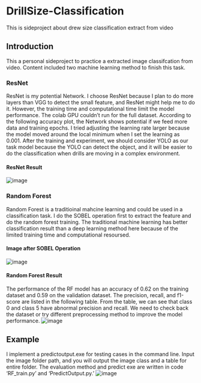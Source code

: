 # DrillSize-Classification
This is sideproject  about drew size classification extract from video
## Introduction
This a personal sideproject to practice a extracted image classifcation from video.
Content included two machine learning method to finish this task. 
### ResNet
ResNet is my potential Network. I choose ResNet because I plan to do more layers than VGG to detect the small feature, and ResNet might help me to do it. However, the training time and computational time limit the model performance. The colab GPU couldn’t run for the full dataset. According to the following accuracy plot, the Network shows potential if we feed more data and training epochs. I tried adjusting the learning rate larger because the model moved around the local minimum when I set the learning as 0.001. After the training and experiment, we should consider YOLO as our task model because the YOLO can detect the object, and it will be easier to do the classification when drills are moving in a complex environment.
#### ResNet Result
![image](https://github.com/j217435/DrillSize-Classification/blob/47581d25c1db8283f84e133bc437b12a83dfebc4/Image/Screen%20Shot%202023-03-24%20at%204.58.01%20PM.png)

### Random Forest
Random Forest is a traditioinal mahcine learning and could be used in a classification task. I do the SOBEL operation first to extract the feature and do the random forest training. The traditional machine learning has better classification result than a deep learning method here because of the limited training time and computational resoursed.

#### Image after SOBEL Operation
![image](https://github.com/j217435/DrillSize-Classification/blob/2d807f0055268e040ad3905a9e1e9465cead26d8/Image/Screen%20Shot%202023-03-24%20at%204.58.14%20PM.png)

#### Random Forest Result
The performance of the RF model has an accuracy of 0.62 on the training dataset and 0.59 on the validation dataset. The precision, recall, and f1-score are listed in the following table. From the table, we can see that class 0 and class 5 have abnormal precision and recall. We need to check back the dataset or try different preprocessing method to improve the model performance. 
![image](https://github.com/j217435/DrillSize-Classification/blob/040d49b442a811180d53ae3584b6a9aa444ad401/Image/Screen%20Shot%202023-03-24%20at%204.58.37%20PM.png)

## Example
I implement a predictoutput.exe for testing cases in the command line. Input the image folder path, and you will output the image class and a table for entire folder. The evaluation method and predict exe are written in code ‘RF_train.py’ and ‘PredictOutput.py.’
![image](https://github.com/j217435/DrillSize-Classification/blob/040d49b442a811180d53ae3584b6a9aa444ad401/Image/Screen%20Shot%202023-03-24%20at%204.46.27%20PM.png)
